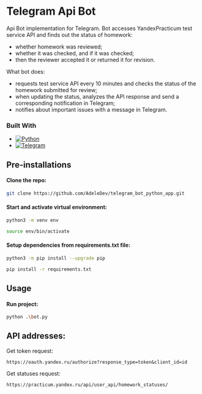 # Telegram Api Bot
Api Bot implementation for Telegram. 
Bot accesses YandexPracticum test service API 
and finds out the status of homework: 
* whether homework was reviewed; 
* whether it was checked, and if it was checked; 
* then the reviewer accepted it or returned it for revision.

What bot does:
* requests test service API every 10 minutes and checks the status of the homework submitted for review;
* when updating the status, analyzes the API response and send a corresponding notification in Telegram;
* notifies about important issues with a message in Telegram.


### Built With

* [![Python][Python.io]][Python-url]
* [![Telegram][Telegram.io]][Telegram-url]

## Pre-installations

#### Clone the repo:

```sh
git clone https://github.com/AdeleDev/telegram_bot_python_app.git
```

#### Start and activate virtual environment:

```sh
python3 -m venv env
```

```sh
source env/bin/activate
```

#### Setup dependencies from requirements.txt file:

```sh
python3 -m pip install --upgrade pip
```

```sh
pip install -r requirements.txt
```

## Usage

#### Run project:

```sh
python .\bot.py 
```

## API addresses:

Get token request: 
```
https://oauth.yandex.ru/authorize?response_type=token&client_id=id
```
Get statuses request:

```
https://practicum.yandex.ru/api/user_api/homework_statuses/
```


<!-- MARKDOWN LINKS & IMAGES -->

[Python.io]: https://img.shields.io/badge/-Python-yellow?style=for-the-badge&logo=python

[Python-url]: https://www.python.org/

[Telegram.io]: https://img.shields.io/badge/-Telegram-white?style=for-the-badge&logo=telegram

[Telegram-url]: https://github.com/python-telegram-bot/python-telegram-bot
